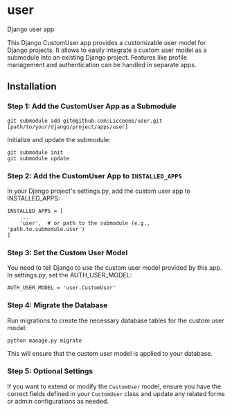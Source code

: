 # user

Django user app

This Django CustomUser app provides a customizable user model for Django projects.
It allows to easily integrate a custom user model as a submodule into an existing Django project.
Features like profile management and authentication can be handled in separate apps.

## Installation

### Step 1: Add the CustomUser App as a Submodule

```
git submodule add git@github.com:Licceeee/user.git [path/to/your/django/project/apps/user]
```

Initialize and update the submodule:

```
git submodule init
git submodule update
```

### Step 2: Add the CustomUser App to `INSTALLED_APPS`

In your Django project's settings.py, add the custom user app to INSTALLED_APPS:

```
INSTALLED_APPS = [
    ...
    'user',  # or path to the submodule (e.g., 'path.to.submodule.user')
]
```

### Step 3: Set the Custom User Model

You need to tell Django to use the custom user model provided by this app. In settings.py, set the AUTH_USER_MODEL:

```
AUTH_USER_MODEL = 'user.CustomUser'
```

### Step 4: Migrate the Database

Run migrations to create the necessary database tables for the custom user model:

```
python manage.py migrate
```

This will ensure that the custom user model is applied to your database.

### Step 5: Optional Settings

If you want to extend or modify the `CustomUser` model, ensure you have the correct fields defined in your `CustomUser` class
and update any related forms or admin configurations as needed.
